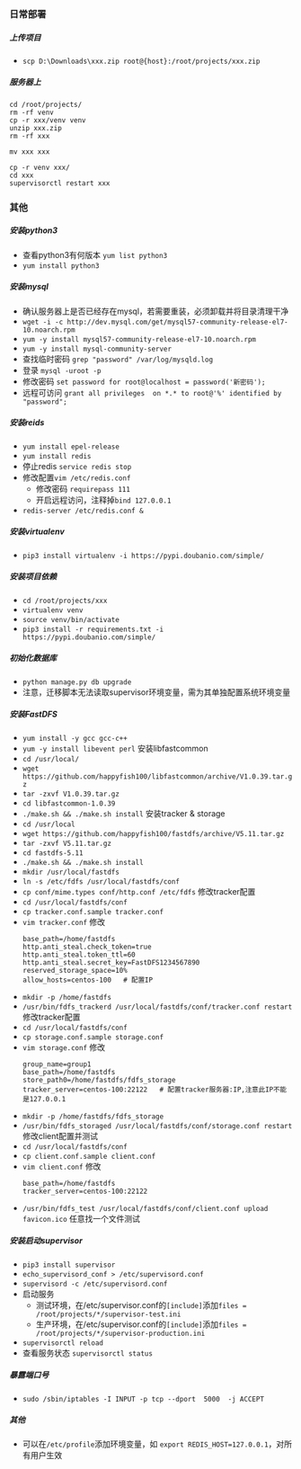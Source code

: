 ### 日常部署
##### 上传项目
- `scp D:\Downloads\xxx.zip root@{host}:/root/projects/xxx.zip`
##### 服务器上 
```
cd /root/projects/
rm -rf venv
cp -r xxx/venv venv
unzip xxx.zip
rm -rf xxx
```
`mv xxx xxx`
```
cp -r venv xxx/
cd xxx
supervisorctl restart xxx
```

### 其他
##### 安装python3
- 查看python3有何版本 `yum list python3`
- `yum install python3`

##### 安装mysql
- 确认服务器上是否已经存在mysql，若需要重装，必须卸载并将目录清理干净
- `wget -i -c http://dev.mysql.com/get/mysql57-community-release-el7-10.noarch.rpm`
- `yum -y install mysql57-community-release-el7-10.noarch.rpm`
- `yum -y install mysql-community-server`
- 查找临时密码 `grep "password" /var/log/mysqld.log`
- 登录 `mysql -uroot -p`
- 修改密码 `set password for root@localhost = password('新密码'); `
- 远程可访问 `grant all privileges  on *.* to root@'%' identified by "password";`

##### 安装reids
- `yum install epel-release`
- `yum install redis`
- 停止redis `service redis stop`
- 修改配置`vim /etc/redis.conf`
  - 修改密码 `requirepass 111`
  - 开启远程访问，注释掉`bind 127.0.0.1`
- `redis-server /etc/redis.conf &`

##### 安装virtualenv
- `pip3 install virtualenv -i https://pypi.doubanio.com/simple/`

##### 安装项目依赖
- `cd /root/projects/xxx`
- `virtualenv venv`
- `source venv/bin/activate`
- `pip3 install -r requirements.txt -i https://pypi.doubanio.com/simple/`

##### 初始化数据库
- `python manage.py db upgrade`
- 注意，迁移脚本无法读取supervisor环境变量，需为其单独配置系统环境变量

##### 安装FastDFS
- `yum install -y gcc gcc-c++`
- `yum -y install libevent perl`
安装libfastcommon
- `cd /usr/local/`
- `wget https://github.com/happyfish100/libfastcommon/archive/V1.0.39.tar.gz`
- `tar -zxvf V1.0.39.tar.gz`
- `cd libfastcommon-1.0.39`
- `./make.sh && ./make.sh install`
安装tracker & storage
- `cd /usr/local`
- `wget https://github.com/happyfish100/fastdfs/archive/V5.11.tar.gz`
- `tar -zxvf V5.11.tar.gz`
- `cd fastdfs-5.11`
- `./make.sh && ./make.sh install`
- `mkdir /usr/local/fastdfs`
- `ln -s /etc/fdfs /usr/local/fastdfs/conf`
- `cp conf/mime.types conf/http.conf /etc/fdfs`
修改tracker配置
- `cd /usr/local/fastdfs/conf`
- `cp tracker.conf.sample tracker.conf`
- `vim tracker.conf` 修改
  ```
  base_path=/home/fastdfs
  http.anti_steal.check_token=true
  http.anti_steal.token_ttl=60
  http.anti_steal.secret_key=FastDFS1234567890
  reserved_storage_space=10%
  allow_hosts=centos-100   # 配置IP
  ```
- `mkdir -p /home/fastdfs`
- `/usr/bin/fdfs_trackerd /usr/local/fastdfs/conf/tracker.conf restart`
修改tracker配置
- `cd /usr/local/fastdfs/conf`
- `cp storage.conf.sample storage.conf`
- `vim storage.conf` 修改
  ```
  group_name=group1
  base_path=/home/fastdfs
  store_path0=/home/fastdfs/fdfs_storage
  tracker_server=centos-100:22122   # 配置tracker服务器:IP,注意此IP不能是127.0.0.1
  ```
- `mkdir -p /home/fastdfs/fdfs_storage`
- `/usr/bin/fdfs_storaged /usr/local/fastdfs/conf/storage.conf restart`
修改client配置并测试
- `cd /usr/local/fastdfs/conf`
- `cp client.conf.sample client.conf`
- `vim client.conf` 修改
  ```
  base_path=/home/fastdfs
  tracker_server=centos-100:22122
  ```
- `/usr/bin/fdfs_test /usr/local/fastdfs/conf/client.conf upload favicon.ico` 任意找一个文件测试

##### 安装启动supervisor
- `pip3 install supervisor`
- `echo_supervisord_conf > /etc/supervisord.conf`
- `supervisord -c /etc/supervisord.conf`
- 启动服务
  - 测试环境，在/etc/supervisor.conf的`[include]`添加`files = /root/projects/*/supervisor-test.ini`
  - 生产环境，在/etc/supervisor.conf的`[include]`添加`files = /root/projects/*/supervisor-production.ini`
- `supervisorctl reload`
- 查看服务状态 `supervisorctl status` 

##### 暴露端口号
- `sudo /sbin/iptables -I INPUT -p tcp --dport  5000  -j ACCEPT`

##### 其他
- 可以在`/etc/profile`添加环境变量，如 `export REDIS_HOST=127.0.0.1`，对所有用户生效